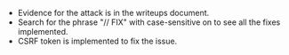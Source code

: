 - Evidence for the attack is in the writeups document.
- Search for the phrase "// FIX" with case-sensitive on to see all the fixes implemented.
- CSRF token is implemented to fix the issue.
